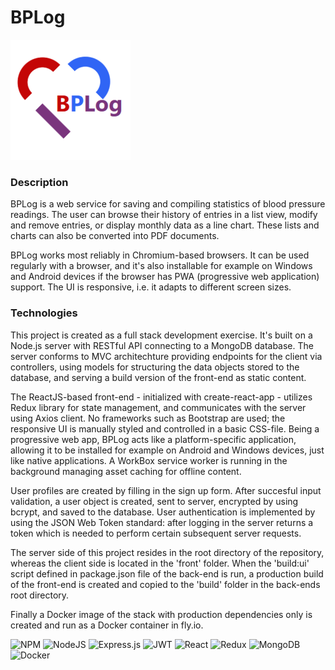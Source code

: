 # BPLog
![](/front/public/logo192.png)

### Description

BPLog is a web service for saving and compiling statistics of blood pressure readings. The user can browse their history of entries in a list view, modify and remove entries, or display monthly data as a line chart. These lists and charts can also be converted into PDF documents.

BPLog works most reliably in Chromium-based browsers. It can be used regularly with a browser, and it's also installable for example on Windows and Android devices if the browser has PWA (progressive web application) support. The UI is responsive, i.e. it adapts to different screen sizes.

### Technologies

This project is created as a full stack development exercise. It's built on a Node.js server with RESTful API connecting to a MongoDB database. The server conforms to MVC architechture providing endpoints for the client via controllers, using models for structuring the data objects stored to the database, and serving a build version of the front-end as static content.

The ReactJS-based front-end - initialized with create-react-app - utilizes Redux library for state management, and communicates with the server using Axios client. No frameworks such as Bootstrap are used; the responsive UI is manually styled and controlled in a basic CSS-file. Being a progressive web app, BPLog acts like a platform-specific application, allowing it to be installed for example on Android and Windows devices, just like native applications. A WorkBox service worker is running in the background managing asset caching for offline content.

User profiles are created by filling in the sign up form. After succesful input validation, a user object is created, sent to server, encrypted by using bcrypt, and saved to the database. User authentication is implemented by using the JSON Web Token standard: after logging in the server returns a token which is needed to perform certain subsequent server requests.

The server side of this project resides in the root directory of the repository, whereas the client side is located in the 'front' folder. When the 'build:ui' script defined in package.json file of the back-end is run, a production build of the front-end is created and copied to the 'build' folder in the back-ends root directory.

Finally a Docker image of the stack with production dependencies only is created and run as a Docker container in fly.io.

![NPM](https://img.shields.io/badge/NPM-%23CB3837.svg?style=for-the-badge&logo=npm&logoColor=white)
![NodeJS](https://img.shields.io/badge/node.js-6DA55F?style=for-the-badge&logo=node.js&logoColor=white)
![Express.js](https://img.shields.io/badge/express.js-%23404d59.svg?style=for-the-badge&logo=express&logoColor=%2361DAFB)
![JWT](https://img.shields.io/badge/JWT-black?style=for-the-badge&logo=JSON%20web%20tokens)
![React](https://img.shields.io/badge/react-%2320232a.svg?style=for-the-badge&logo=react&logoColor=%2361DAFB)
![Redux](https://img.shields.io/badge/redux-%23593d88.svg?style=for-the-badge&logo=redux&logoColor=white)
![MongoDB](https://img.shields.io/badge/MongoDB-%234ea94b.svg?style=for-the-badge&logo=mongodb&logoColor=white)
![Docker](https://img.shields.io/badge/docker-%230db7ed.svg?style=for-the-badge&logo=docker&logoColor=white)
